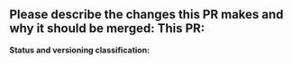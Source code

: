 **Please describe the changes this PR makes and why it should be merged:**
This PR:
-

**Status and versioning classification:**

<!--
Please move lines that apply to you out of the comment:
- Code changes have been tested, or there are no code changes
- This PR updates Discord interaction metadata, and I updated the commands lockfile
-->
